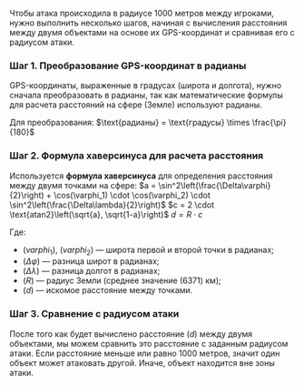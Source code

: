 Чтобы атака происходила в радиусе 1000 метров между игроками, нужно выполнить несколько шагов, начиная с вычисления расстояния между двумя объектами на основе их GPS-координат и сравнивая его с радиусом атаки.

### Шаг 1. Преобразование GPS-координат в радианы

GPS-координаты, выраженные в градусах (широта и долгота), нужно сначала преобразовать в радианы, так как математические формулы для расчета расстояний на сфере (Земле) используют радианы.

Для преобразования:
$\text{радианы} = \text{градусы} \times \frac{\pi}{180}$

### Шаг 2. Формула хаверсинуса для расчета расстояния

Используется **формула хаверсинуса** для определения расстояния между двумя точками на сфере:
$a = \sin^2\left(\frac{\Delta\varphi}{2}\right) + \cos(\varphi_1) \cdot \cos(\varphi_2) \cdot \sin^2\left(\frac{\Delta\lambda}{2}\right)$
$c = 2 \cdot \text{atan2}\left(\sqrt{a}, \sqrt{1-a}\right)$
$d = R \cdot c$

Где:
- $(varphi_1)$, $(varphi_2)$ — широта первой и второй точки в радианах;
- $(\Delta\varphi)$ — разница широт в радианах;
- $(\Delta\lambda)$ — разница долгот в радианах;
- $(R)$ — радиус Земли (среднее значение \(6371\) км);
- $(d)$ — искомое расстояние между точками.

### Шаг 3. Сравнение с радиусом атаки

После того как будет вычислено расстояние $(d)$ между двумя объектами, мы можем сравнить это расстояние с заданным радиусом атаки. Если расстояние меньше или равно 1000 метров, значит один объект может атаковать другой. Иначе, объект находится вне зоны атаки.
